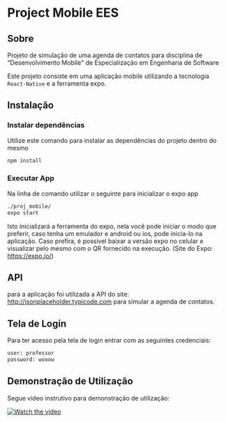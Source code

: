 # Project Mobile EES

## Sobre 

Projeto de simulação de uma agenda de contatos para disciplina de "Desenvolvimento Mobile" de Especialização em Engenharia de Software

Este projeto consiste em uma aplicação mobile utilizando a tecnologia `React-Native` e a ferramenta expo.


## Instalação

### Instalar dependências

Utilize este comando para instalar as dependências do projeto dentro do mesmo

```bash
npm install
```

### Executar App
Na linha de comando utilizar o seguinte para inicializar o expo app


```bash
./proj_mobile/
expo start
```

Isto inicializará a ferramenta do expo, nela você pode iniciar o modo que preferir, 
caso tenha um emulador e android ou ios, pode inicia-lo na aplicação. Caso prefira,
é possível baixar a versão expo no celular e visualizar pelo mesmo com o QR fornecido na execução.
(Site do Expo: https://expo.io/)



## API

para a aplicação foi utilizada a API do site: http://jsonplaceholder.typicode.com para simular a agenda de contatos.


## Tela de Login

Para ter acesso pela tela de login entrar com as seguintes credenciais:

```bash
user: professor
password: wooow
```

## Demonstração de Utilização

Segue video instrutivo para demonstração de utilização:

[![Watch the video](https://https://img.youtube.com/vi/hl7oIJUhxko/eesapp.jpg)](https://youtu.be/hl7oIJUhxko)
